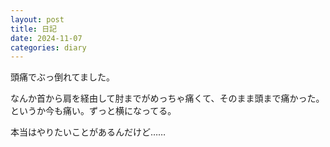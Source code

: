 ```yaml
---
layout: post
title: 日記
date: 2024-11-07
categories: diary
---
```


頭痛でぶっ倒れてました。

なんか首から肩を経由して肘までがめっちゃ痛くて、そのまま頭まで痛かった。というか今も痛い。ずっと横になってる。

本当はやりたいことがあるんだけど……
